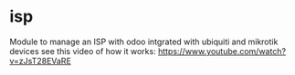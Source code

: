 # isp
Module to manage an ISP with odoo intgrated with ubiquiti and mikrotik devices
see this video of how it works: https://www.youtube.com/watch?v=zJsT28EVaRE
